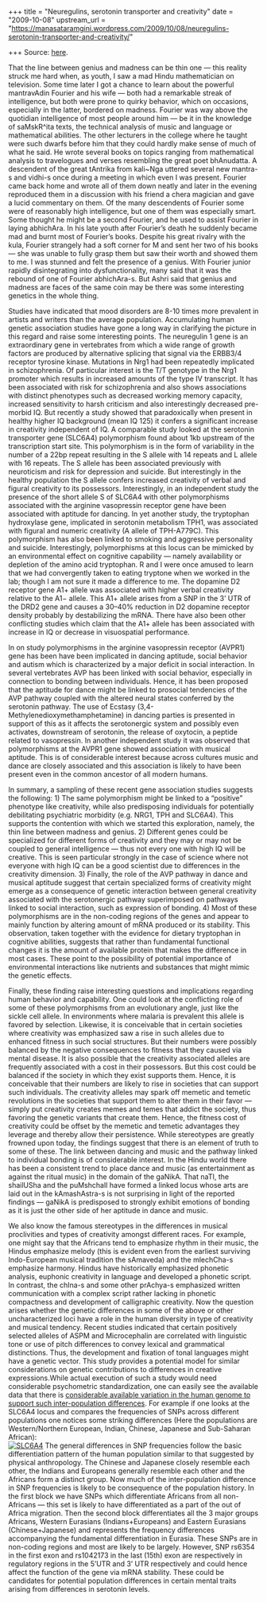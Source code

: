 +++
title = "Neuregulins, serotonin transporter and creativity"
date = "2009-10-08"
upstream_url = "https://manasataramgini.wordpress.com/2009/10/08/neuregulins-serotonin-transporter-and-creativity/"

+++
Source: [here](https://manasataramgini.wordpress.com/2009/10/08/neuregulins-serotonin-transporter-and-creativity/).

That the line between genius and madness can be thin one — this reality struck me hard when, as youth, I saw a mad Hindu mathematician on television. Some time later I got a chance to learn about the powerful mantravAdin Fourier and his wife — both had a remarkable streak of intelligence, but both were prone to quirky behavior, which on occasions, especially in the latter, bordered on madness. Fourier was way above the quotidian intelligence of most people around him — be it in the knowledge of saMskR^ita texts, the technical analysis of music and language or mathematical abilities. The other lecturers in the college where he taught were such dwarfs before him that they could hardly make sense of much of what he said. He wrote several books on topics ranging from mathematical analysis to travelogues and verses resembling the great poet bhAnudatta. A descendent of the great tAntrika from kali\~Nga uttered several new mantra-s and vidhi-s once during a meeting in which even I was present. Fourier came back home and wrote all of them down neatly and later in the evening reproduced them in a discussion with his friend a chera magician and gave a lucid commentary on them. Of the many descendents of Fourier some were of reasonably high intelligence, but one of them was especially smart. Some thought he might be a second Fourier, and he used to assist Fourier in laying abhichAra. In his late youth after Fourier’s death he suddenly became mad and burnt most of Fourier’s books. Despite his great rivalry with the kula, Fourier strangely had a soft corner for M and sent her two of his books — she was unable to fully grasp them but saw their worth and showed them to me. I was stunned and felt the presence of a genius. With Fourier junior rapidly disintegrating into dysfunctionality, many said that it was the rebound of one of Fourier abhichAra-s. But Ashri said that genius and madness are faces of the same coin may be there was some interesting genetics in the whole thing.

Studies have indicated that mood disorders are 8-10 times more prevalent in artists and writers than the average population. Accumulating human genetic association studies have gone a long way in clarifying the picture in this regard and raise some interesting points. The neuregulin 1 gene is an extraordinary gene in vertebrates from which a wide range of growth factors are produced by alternative splicing that signal via the ERBB3/4 receptor tyrosine kinase. Mutations in Nrg1 had been repeatedly implicated in schizophrenia. Of particular interest is the T/T genotype in the Nrg1 promoter which results in increased amounts of the type IV transcript. It has been associated with risk for schizophrenia and also shows associations with distinct phenotypes such as decreased working memory capacity, increased sensitivity to harsh criticism and also interestingly decreased pre-morbid IQ. But recently a study showed that paradoxically when present in healthy higher IQ background (mean IQ 125) it confers a significant increase in creativity independent of IQ. A comparable study looked at the serotonin transporter gene (SLC6A4) polymorphism found about 1kb upstream of the transcription start site. This polymorphism is in the form of variability in the number of a 22bp repeat resulting in the S allele with 14 repeats and L allele with 16 repeats. The S allele has been associated previously with neuroticism and risk for depression and suicide. But interestingly in the healthy population the S allele confers increased creativity of verbal and figural creativity to its possessors. Interestingly, in an independent study the presence of the short allele S of SLC6A4 with other polymorphisms associated with the arginine vasopressin receptor gene have been associated with aptitude for dancing. In yet another study, the tryptophan hydroxylase gene, implicated in serotonin metabolism TPH1, was associated with figural and numeric creativity (A allele of TPH-A779C). This polymorphism has also been linked to smoking and aggressive personality and suicide. Interestingly, polymorphisms at this locus can be mimicked by an environmental effect on cognitive capability — namely availability or depletion of the amino acid tryptophan. R and I were once amused to learn that we had convergently taken to eating tryptone when we worked in the lab; though I am not sure it made a difference to me. The dopamine D2 receptor gene A1+ allele was associated with higher verbal creativity relative to the A1− allele. This A1+ allele arises from a SNP in the 3’ UTR of the DRD2 gene and causes a 30–40% reduction in D2 dopamine receptor density probably by destabilizing the mRNA. There have also been other conflicting studies which claim that the A1+ allele has been associated with increase in IQ or decrease in visuospatial performance.

In on study polymorphisms in the arginine vasopressin receptor (AVPR1) gene has been have been implicated in dancing aptitude, social behavior and autism which is characterized by a major deficit in social interaction. In several vertebrates AVP has been linked with social behavior, especially in connection to bonding between individuals. Hence, it has been proposed that the aptitude for dance might be linked to prosocial tendencies of the AVP pathway coupled with the altered neural states conferred by the serotonin pathway. The use of Ecstasy
(3,4-Methylenedioxymethamphetamine) in dancing parties is presented in
support of this as it affects the serotonergic system and possibly even activates, downstream of serotonin, the release of oxytocin, a peptide related to vasopressin. In another independent study it was observed that polymorphisms at the AVPR1 gene showed association with musical aptitude. This is of considerable interest because across cultures music and dance are closely associated and this association is likely to have been present even in the common ancestor of all modern humans.

In summary, a sampling of these recent gene association studies suggests the following: 1) The same polymorphism might be linked to a “positive” phenotype like creativity, while also predisposing individuals for potentially debilitating psychiatric morbidity (e.g. NRG1, TPH and SLC6A4). This supports the contention with which we started this exploration, namely, the thin line between madness and genius. 2) Different genes could be specialized for different forms of creativity and they may or may not be coupled to general intelligence — thus not every one with high IQ will be creative. This is seen particular strongly in the case of science where not everyone with high IQ can be a good scientist due to differences in the creativity dimension. 3) Finally, the role of the AVP pathway in dance and musical aptitude suggest that certain specialized forms of creativity might emerge as a consequence of genetic interaction between general creativity associated with the serotonergic pathway superimposed on pathways linked to social interaction, such as expression of bonding. 4) Most of these polymorphisms are in the non-coding regions of the genes and appear to mainly function by altering amount of mRNA produced or its stability. This observation, taken together with the evidence for dietary tryptophan in cognitive abilities, suggests that rather than fundamental functional changes it is the amount of available protein that makes the difference in most cases. These point to the possibility of potential importance of environmental interactions like nutrients and substances that might mimic the genetic effects.

Finally, these finding raise interesting questions and implications regarding human behavior and capability. One could look at the conflicting role of some of these polymorphisms from an evolutionary angle, just like the sickle cell allele. In environments where malaria is prevalent this allele is favored by selection. Likewise, it is conceivable that in certain societies where creativity was emphasized saw a rise in such alleles due to enhanced fitness in such social structures. But their numbers were possibly balanced by the negative consequences to fitness that they caused via mental disease. It is also possible that the creativity associated alleles are frequently associated with a cost in their possessors. But this cost could be balanced if the society in which they exist supports them. Hence, it is conceivable that their numbers are likely to rise in societies that can support such individuals. The creativity alleles may spark off memetic and temetic revolutions in the societies that support them to alter them in their favor — simply put creativity creates memes and temes that addict the society, thus favoring the genetic variants that create them. Hence, the fitness cost of creativity could be offset by the memetic and temetic advantages they leverage and thereby allow their persistence. While stereotypes are greatly frowned upon today, the findings suggest that there is an element of truth to some of these. The link between dancing and music and the pathway linked to individual bonding is of considerable interest. In the Hindu world there has been a consistent trend to place dance and music (as entertainment as against the ritual music) in the domain of the gaNikA. That naTI, the shailUSha and the puMshchalI have formed a linked locus whose arts are laid out in the kAmashAstra-s is not surprising in light of the reported findings — gaNikA is predisposed to strongly exhibit emotions of bonding as it is just the other side of her aptitude in dance and music.

We also know the famous stereotypes in the differences in musical proclivities and types of creativity amongst different races. For example, one might say that the Africans tend to emphasize rhythm in their music, the Hindus emphasize melody (this is evident even from the earliest surviving Indo-European musical tradition the sAmaveda) and the mlechCha-s emphasize harmony. Hindus have historically emphasized phonetic analysis, euphonic creativity in language and developed a phonetic script. In contrast, the chIna-s and some other prAchya-s emphasized written communication with a complex script rather lacking in phonetic compactness and development of calligraphic creativity. Now the question arises whether the genetic differences in some of the above or other uncharacterized loci have a role in the human diversity in type of creativity and musical tendency. Recent studies indicated that certain positively selected alleles of ASPM and Microcephalin are correlated with linguistic tone or use of pitch differences to convey lexical and grammatical distinctions. Thus, the development and fixation of tonal languages might have a genetic vector. This study provides a potential model for similar considerations on genetic contributions to differences in creative expressions.While actual execution of such a study would need considerable psychometric standardization, one can easily see the available data that there is [considerable available variation in the human genome to support such inter-population differences](http://farm4.static.flickr.com/3439/4002159211_fdc1b255e5_o.png). For example if one looks at the SLC6A4 locus and compares the frequencies of SNPs across different populations one notices some striking differences (Here the populations are Western/Northern European, Indian, Chinese, Japanese and Sub-Saharan African):  
[![SLC6A4](https://i1.wp.com/farm3.static.flickr.com/2546/4000164696_8122824fda_o.jpg)](http://farm3.static.flickr.com/2546/4000164696_8122824fda_o.jpg) The general differences in SNP frequencies follow the basic differentiation pattern of the human population similar to that suggested by physical anthropology. The Chinese and Japanese closely resemble each other, the Indians and Europeans generally resemble each other and the Africans form a distinct group. Now much of the inter-population difference in SNP frequencies is likely to be consequence of the population history. In the first block we have SNPs which differentiate Africans from all non-Africans — this set is likely to have differentiated as a part of the out of Africa migration. Then the second block differentiates all the 3 major groups Africans, Western Eurasians (Indians+Europeans) and Eastern Eurasians (Chinese+Japanese) and represents the frequency differences accompanying the fundamental differentiation in Eurasia. These SNPs are in non-coding regions and most are likely to be largely. However, SNP rs6354 in the first exon and rs1042173 in the last (15th) exon are respectively in regulatory regions in the 5’UTR and 3’ UTR respectively and could hence affect the function of the gene via mRNA stability. These could be candidates for potential population differences in certain mental traits arising from differences in serotonin levels.

